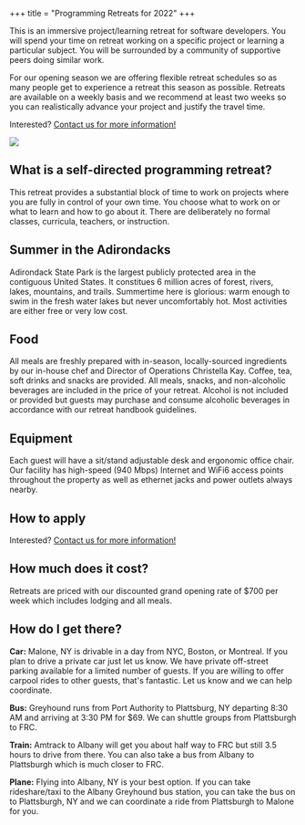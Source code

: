 +++
title = "Programming Retreats for 2022"
+++

This is an immersive project/learning retreat for software developers. You will spend your time on retreat working on a specific project or learning a particular subject. You will be surrounded by a community of supportive peers doing similar work.

For our opening season we are offering flexible retreat schedules so as many people get to experience a retreat this season as possible. Retreats are available on a weekly basis and we recommend at least two weeks so you can realistically advance your project and justify the travel time.

Interested? <a href="https://us14.list-manage.com/contact-form?u=a54483dfc73731ced2ff35a04&form_id=33ffae0ec11579cdc44c4f30cb839689">Contact us for more information!</a>

![](/images/gallery/retreat0-hike.jpg)

## What is a self-directed programming retreat?

This retreat provides a substantial block of time to work on projects where you are fully in control of your own time. You choose what to work on or what to learn and how to go about it. There are deliberately no formal classes, curricula, teachers, or instruction.

## Summer in the Adirondacks

Adirondack State Park is the largest publicly protected area in the contiguous United States. It constitues 6 million acres of forest, rivers, lakes, mountains, and trails. Summertime here is glorious: warm enough to swim in the fresh water lakes but never uncomfortably hot. Most activities are either free or very low cost.

## Food

All meals are freshly prepared with in-season, locally-sourced ingredients by our in-house chef and Director of Operations Christella Kay. Coffee, tea, soft drinks and snacks are provided. All meals, snacks, and non-alcoholic beverages are included in the price of your retreat. Alcohol is not included or provided but guests may purchase and consume alcoholic beverages in accordance with our retreat handbook guidelines.

## Equipment

Each guest will have a sit/stand adjustable desk and ergonomic office chair. Our facility has high-speed (940 Mbps) Internet and WiFi6 access points throughout the property as well as ethernet jacks and power outlets always nearby.

## How to apply

Interested? <a href="https://us14.list-manage.com/contact-form?u=a54483dfc73731ced2ff35a04&form_id=33ffae0ec11579cdc44c4f30cb839689">Contact us for more information!</a>

## How much does it cost?

Retreats are priced with our discounted grand opening rate of $700 per week which 
includes lodging and all meals.

## How do I get there?

**Car:** Malone, NY is drivable in a day from NYC, Boston, or Montreal. If you plan to drive a private car just let us know. We have private off-street parking available for a limited number of guests. If you are willing to offer carpool rides to other guests, that's fantastic. Let us know and we can help coordinate.

**Bus:** Greyhound runs from Port Authority to Plattsburg, NY departing 8:30 AM and arriving at 3:30 PM for $69. We can shuttle groups from Plattsburgh to FRC.

**Train:** Amtrack to Albany will get you about half way to FRC but still 3.5 hours to drive from there. You can also take a bus from Albany to Plattsburgh which is much closer to FRC.

**Plane:** Flying into Albany, NY is your best option. If you can take rideshare/taxi to the Albany Greyhound bus station, you can take the bus on to Plattsburgh, NY and we can coordinate a ride from Plattsburgh to Malone for you.
